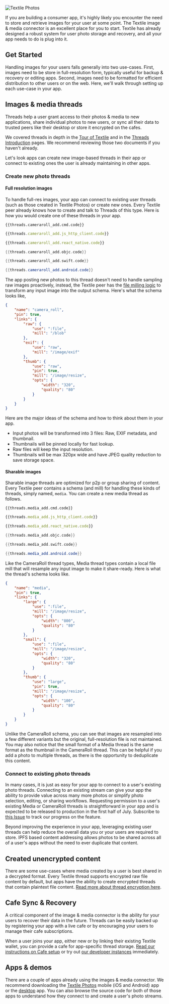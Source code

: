 ![Textile Photos](/images/textile-mobile-panels.png)

If you are building a consumer app, it's highly likely you encounter the need to store and retrieve images for your user at some point. The Textile image & media connector is an excellent place for you to start. Textile has already designed a robust system for user photo storage and recovery, and all your app needs to do is plug into it.

## Get Started

Handling images for your users falls generally into two use-cases. First, images need to be store in full-resolution form, typically useful for backup & recovery or editing apps. Second, images need to be formatted for efficient distribution to other users or on the web. Here, we'll walk through setting up each use-case in your app.

## Images & media threads

Threads help a user grant access to their photos & media to new applications, share individual photos to new users, or sync all their data to trusted peers like their desktop or store it encrypted on the cafes.

We covered threads in depth in the [Tour of Textile](/a-tour-of-textile) and in the [Threads Introduction](/concepts/threads/) pages. We recommend reviewing those two documents if you haven't already.

Let's look apps can create new image-based threads in their app or connect to existing ones the user is already maintaining in other apps.

### Create new photo threads

#### Full resolution images

To handle full-res images, your app can connect to existing user threads (such as those created in Textile Photos) or create new ones. Every Textile peer already knows how to create and talk to Threads of this type. Here is how you would create one of these threads in your app.

```tab="cmd"
{{threads.cameraroll_add.cmd.code}}
```

```JavaScript tab="JS HTTP"
{{threads.cameraroll_add.js_http_client.code}}
```

```JavaScript tab="React Native"
{{threads.cameraroll_add.react_native.code}}
```

```ObjectiveC tab="Objective-C"
{{threads.cameraroll_add.objc.code}}
```

```Swift tab="Swift"
{{threads.cameraroll_add.swift.code}}
```

```Java tab="Android"
{{threads.cameraroll_add.android.code}}
```

The app posting new photos to this thread doesn't need to handle sampling raw images proactively, instead, the Textile peer has the [file milling logic](/concepts/threads/files/#mills) to transform any input image into the output schema. Here's what the schema looks like,

```json
{
    "name": "camera_roll",
    "pin": true,
    "links": {
        "raw": {
            "use": ":file",
            "mill": "/blob"
        },
        "exif": {
            "use": "raw",
            "mill": "/image/exif"
        },
        "thumb": {
            "use": "raw",
            "pin": true,
            "mill": "/image/resize",
            "opts": {
                "width": "320",
                "quality": "80"
            }
        }
    }
}
```

Here are the major ideas of the schema and how to think about them in your app.

-   Input photos will be transformed into 3 files: Raw, EXIF metadata, and thumbnail.
-   Thumbnails will be pinned locally for fast lookup.
-   Raw files will keep the input resolution.
-   Thumbnails will be max 320px wide and have JPEG quality reduction to save storage space.

#### Sharable images

Sharable image threads are optimized for p2p or group sharing of content. Every Textile peer contains a schema (and mill) for handling these kinds of threads, simply named, `media`. You can create a new media thread as follows.

```tab="cmd"
{{threads.media_add.cmd.code}}
```

```JavaScript tab="JS HTTP"
{{threads.media_add.js_http_client.code}}
```

```JavaScript tab="React Native"
{{threads.media_add.react_native.code}}
```

```ObjectiveC tab="Objective-C"
{{threads.media_add.objc.code}}
```

```Swift tab="Swift"
{{threads.media_add.swift.code}}
```

```Java tab="Android"
{{threads.media_add.android.code}}
```

Like the CameraRoll thread types, Media thread types contain a local file mill that will resample any input image to make it share-ready. Here is what the thread's schema looks like.

```json
{
    "name": "media",
    "pin": true,
    "links": {
        "large": {
            "use": ":file",
            "mill": "/image/resize",
            "opts": {
                "width": "800",
                "quality": "80"
            }
        },
        "small": {
            "use": ":file",
            "mill": "/image/resize",
            "opts": {
                "width": "320",
                "quality": "80"
            }
        },
        "thumb": {
            "use": "large",
            "pin": true,
            "mill": "/image/resize",
            "opts": {
                "width": "100",
                "quality": "80"
            }
        }
    }
}
```

Unlike the CameraRoll schema, you can see that images are resampled into a few different variants but the original, full-resolution file is not maintained. You may also notice that the small format of a Media thread is the same format as the thumbnail in the CameraRoll thread. This can be helpful if you add a photo to multiple threads, as there is the opportunity to deduplicate this content.

### Connect to existing photo threads

In many cases, it is just as easy for your app to connect to a user's existing photo threads. Connecting to an existing stream can give your app the ability to provide value across many more photos or simplify photo selection, editing, or sharing workflows. Requesting permission to a user's existing Media or CameraRoll threads is straightforward in your app and is expected to be released to production in the first half of July. Subscribe to [this Issue](https://github.com/textileio/go-textile/issues/694) to track our progress on the feature.

Beyond improving the experience in your app, leveraging existing user threads can help reduce the overall data you or your users are required to store. IPFS based content addressing allows photos to be shared across all of a user's apps without the need to ever duplicate that content.

## Created unencrypted content

There are some use-cases where media created by a user is best shared in a decrypted format. Every Textile thread supports encrypted raw file content by default, but apps have the ability to create encrypted threads that contain plaintext file content. [Read more about thread encryption here](/concepts/threads/files/#encryption).

## Cafe Sync & Recovery

A critical component of the image & media connector is the ability for your users to recover their data in the future. Threads can be easily backed up by registering your app with a live cafe or by encouraging your users to manage their cafe subscriptions.

When a user joins your app, either new or by linking their existing Textile wallet, you can provide a cafe for app-specific thread storage. [Read our instructions on Cafe setup](/install/the-daemon/#initialize-a-cafe-peer) or try out [our developer instances](/concepts/cafes/#try-one) immediately.

## Apps & demos

There are a couple of apps already using the images & media connector. We recommend downloading the [Textile Photos](https://textile.photos/) mobile (iOS and Android) app or the [desktop](https://github.com/textileio/desktop-photos) app. You can also browse the source code for both of those apps to understand how they connect to and create a user's photo streams.

<br>

